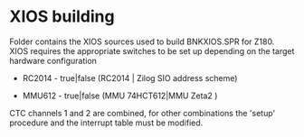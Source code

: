 # XIOS building

Folder contains the XIOS sources used to build BNKXIOS.SPR for Z180.
XIOS requires the appropriate switches to be set up depending on the target hardware configuration

- RC2014 - true|false (RC2014 | Zilog SIO address scheme)

- MMU612 - true|false (MMU 74HCT612|MMU Zeta2 )

CTC channels 1 and 2 are combined, for other combinations the 'setup' procedure and the interrupt table must be modified.